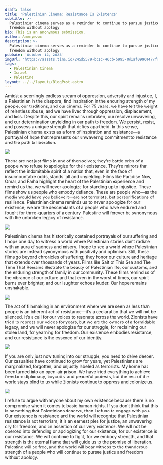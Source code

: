 ```yaml
---
draft: false
title: 'Palestinian Cinema: Resistance Is Existence'
subtitle: >-
  Palestinian cinema serves as a reminder to continue to pursue justice and
  freedom without apology
bio: This is an anonymous submission.
author: Anonymous
description: >-
  Palestinian cinema serves as a reminder to continue to pursue justice and
  freedom without apology
pubDate: 'October 12, 2023'
imgUrl: 'https://assets.tina.io/245d5579-bc1c-46cb-b995-0d1af0996847/freep2.jpeg'
tags:
  - Palestinian Cinema
  - Israel
  - Palestine
layout: ../../layouts/BlogPost.astro
---
```


Amidst a seemingly endless stream of oppression, adversity and injustice, I, a Palestinian in the diaspora, find inspiration in the enduring strength of my people, our traditions, and our cinema. For 75 years, we have felt the weight of relentless abuse, and we have lived through oppression, displacement, and loss. Despite this, our spirit remains unbroken, our resolve unwavering, and our determination unyielding in our path to freedom. We persist, resist, and possess a unique strength that defies apartheid. In this sense, Palestinian cinema exists as a form of inspiration and resistance—a portrayal of hope that represents our unwavering commitment to resistance and the path to liberation.

![](/omarmovie.jpeg)

These are not just films in and of themselves; they’re battle cries of a people who refuse to apologize for their existence. They’re mirrors that reflect the indomitable spirit of a nation that, even in the face of insurmountable odds, stands tall and unyielding. Films like Paradise Now, Omar, and Farha highlight the heart of the Palestinian experience and remind us that we will never apologize for standing up to injustice. These films show us people who embody defiance. These are people who—as the media would have you believe it—are not terrorists, but personifications of resilience. Palestinian cinema reminds us to never apologize for our existence; we are the descendants of a people who have endured and fought for three-quarters of a century. Palestine will forever be synonymous with the unbroken legacy of resistance.

![](/farhamovie.jpeg)

Palestinian cinema has historically contained portrayals of our suffering and I hope one day to witness a world where Palestinian stories don’t radiate with an aura of sadness and misery. I hope to see a world where Palestinian stories are instead synonymous with positivity and optimism. Still, these films go beyond chronicles of suffering; they honor our culture and heritage that extends over thousands of years. Films like Salt of This Sea and The Time That Remains illustrate the beauty of Palestinian life, our customs, and the enduring strength of family in our community. These films remind us of the vibrance of our culture and that even in the worst of times, our spirit burns ever brighter, and our laughter echoes louder. Our hope remains unshakable.

![](/saltofthesea.jpeg)

The act of filmmaking in an environment where we are seen as less than people is an inherent act of resistance—it’s a declaration that we will not be silenced. It’s a call for our voices to resonate across the world. Zionists have tried to repress our voices for years, but we are the owners of a formidable legacy, and we will never apologize for our struggle, for reclaiming our stolen land, for yearning for freedom. Our existence embodies resistance, and our resistance is the essence of our identity.

![](</palestinian cinema.webp>)

If you are only just now tuning into our struggle, you need to delve deeper. Our casualties have continued to grow for years, yet Palestinians are marginalized, forgotten, and unjustly labeled as terrorists. My home has been turned into an open-air prison. We have tried everything to achieve freedom: diplomacy, boycotts, and peaceful protests, but the rest of the world stays blind to us while Zionists continue to oppress and colonize us.

![](/freeP.avif)

I refuse to argue with anyone about my own existence because there is no compromise when it comes to basic human rights. If you don’t think that this is something that Palestinians deserve, then I refuse to engage with you. Our existence is resistance and the world will recognize that Palestinian resistance is not terrorism; it is an earnest plea for justice, an unwavering cry for freedom, and an assertion of our very existence. We will not be coerced into defending or apologizing for our existence, for our existence is our resistance. We will continue to fight, for we embody strength, and that strength is the eternal flame that will guide us to the promise of liberation. Palestine will be free, and the world will bear witness to the thunderous strength of a people who will continue to pursue justice and freedom without apology.
